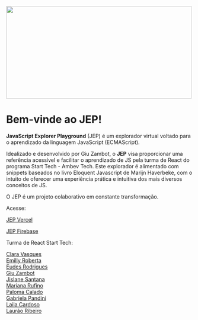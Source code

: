 <img src="https://i.ibb.co/JpTGPMb/JEP-2.png" width="500" height="250">
<h1>Bem-vinde ao JEP!</h1>
<p><strong>JavaScript Explorer Playground</strong> (JEP) é um explorador virtual voltado para o aprendizado da linguagem JavaScript (ECMAScript).</p>
<p>Idealizado e desenvolvido por Giu Zambot, o <strong>JEP</strong> visa proporcionar uma referência acessível e facilitar o aprendizado de JS pela turma de React do programa Start Tech - Ambev Tech. Este explorador é alimentado com snippets baseados no livro Eloquent Javascript de Marijn Haverbeke, com o intuito de oferecer uma experiência prática e intuitiva dos mais diversos conceitos de JS.</p>
<p>O JEP é um projeto colaborativo em constante transformação.</p>
<p>Acesse: </p>

[JEP Vercel](https://jep.vercel.app/)

[JEP Firebase](https://jsexplorer-d8b90.web.app/)

<p>Turma de React Start Tech:</p>

[Clara Vasques](https://github.com/clvasques)<br>
[Emilly Roberta](https://github.com/EmillyRoberta)<br>
[Eudes Rodrigues](https://github.com/eron300)<br>
[Giu Zambot](https://github.com/giuzambot)<br>
[Jislane Santana](https://github.com/Jislanes)<br>
[Mariana Rufino](https://github.com/mari-rufino-g)<br>
[Paloma Calado](https://github.com/palomacalado)<br>
[Gabriela Pandini](https://github.com/gabpandini)<br>
[Laila Cardoso](https://github.com/lailacardoso)<br>
[Laurão Ribeiro](https://github.com/ribeirolaura)<br>

